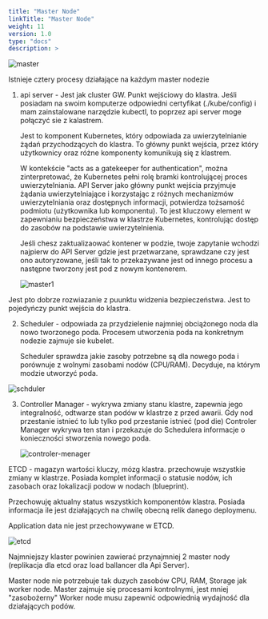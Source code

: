 ```yaml
title: "Master Node"
linkTitle: "Master Node"
weight: 11
version: 1.0
type: "docs"
description: >
```

![master](../02-architecture/master.png)

Istnieje cztery procesy działające na każdym master nodezie

1. api server -  Jest jak cluster GW. Punkt wejściowy do klastra.
Jeśli posiadam na swoim komputerze odpowiedni certyfikat (./kube/config) i mam zainstalowane narzędzie kubectl, to poprzez api server moge połączyć sie z kalastrem.
   
   Jest to komponent Kubernetes, który odpowiada za uwierzytelnianie żądań przychodzących do klastra. To główny punkt wejścia, przez który użytkownicy oraz różne komponenty komunikują się z klastrem.
   
   W kontekście "acts as a gatekeeper for authentication", można zinterpretować, że Kubernetes pełni rolę bramki kontrolującej proces uwierzytelniania. API Server jako główny punkt wejścia przyjmuje żądania uwierzytelniające i korzystając z różnych mechanizmów uwierzytelniania oraz dostępnych informacji, potwierdza tożsamość podmiotu (użytkownika lub komponentu). To jest kluczowy element w zapewnianiu bezpieczeństwa w klastrze Kubernetes, kontrolując dostęp do zasobów na podstawie uwierzytelnienia.
   
   Jeśli chesz zaktualizaować kontener w podzie, twoje zapytanie wchodzi najpierw do API Server gdzie jest przetwarzane, sprawdzane czy jest ono autoryzowane, jeśli tak to przekazywane jest od innego procesu a następne tworzony jest pod z nowym kontenerem.
   
   ![master1](../02-architecture/master01.png)

Jest pto dobrze rozwiazanie z puunktu widzenia bezpieczeństwa. Jest to pojedyńczy punkt wejścia do klastra.

2. Scheduler - odpowiada za przydzielenie najmniej obciążonego noda dla nowo tworzonego poda. Procesem utworzenia poda na konkretnym nodezie zajmuje sie kubelet. 
   
   Scheduler sprawdza jakie zasoby potrzebne są dla nowego poda i porównuje z wolnymi zasobami nodów (CPU/RAM). Decyduje, na którym modzie utworzyć poda.

![schduler](../02-architecture/scheduler.png)

3. Controller Manager - wykrywa zmiany stanu klastre, zapewnia jego integralność, odtwarze stan podów w klastrze z przed awarii. Gdy nod przestanie istnieć to lub tylko pod przestanie istnieć (pod die) Controler Manager wykrywa ten stan i przekazuje do Schedulera informacje o konieczności stworzenia nowego poda.
   
   ![controler-menager](../02-architecture/controler-manager.png)

ETCD - magazyn wartości kluczy, mózg klastra. przechowuje wszystkie zmiany w klastrze. Posiada komplet informacji o statusie nodów, ich zasobach oraz lokalizacji podow w nodach (blueprint). 

Przechowuję aktualny status wszystkich komponentów klastra. Posiada informacja ile jest działających na chwilę obecną relik danego deploymenu.

Application data nie jest przechowywane w ETCD.

![etcd](../02-architecture/etcd.png)

Najmniejszy klaster powinien zawierać przynajmniej 2 master nody (replikacja dla etcd oraz load ballancer dla Api Server).

Master node nie potrzebuje tak duzych zasobów CPU, RAM, Storage jak worker node. Master zajmuje się procesami kontrolnymi, jest mniej "zasobożerny" 
Worker node musu zapewnić odpowiednią wydajność dla działających podów.
